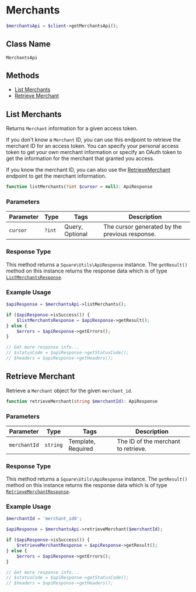 # Merchants

```php
$merchantsApi = $client->getMerchantsApi();
```

## Class Name

`MerchantsApi`

## Methods

* [List Merchants](/doc/merchants.md#list-merchants)
* [Retrieve Merchant](/doc/merchants.md#retrieve-merchant)

## List Merchants

Returns `Merchant` information for a given access token.

If you don't know a `Merchant` ID, you can use this endpoint to retrieve the merchant ID for an access token.
You can specify your personal access token to get your own merchant information or specify an OAuth token
to get the information for the  merchant that granted you access.

If you know the merchant ID, you can also use the [RetrieveMerchant](#endpoint-merchants-retrievemerchant)
endpoint to get the merchant information.

```php
function listMerchants(?int $cursor = null): ApiResponse
```

### Parameters

| Parameter | Type | Tags | Description |
|  --- | --- | --- | --- |
| `cursor` | `?int` | Query, Optional | The cursor generated by the previous response. |

### Response Type

This method returns a `Square\Utils\ApiResponse` instance. The `getResult()` method on this instance returns the response data which is of type [`ListMerchantsResponse`](/doc/models/list-merchants-response.md).

### Example Usage

```php
$apiResponse = $merchantsApi->listMerchants();

if ($apiResponse->isSuccess()) {
    $listMerchantsResponse = $apiResponse->getResult();
} else {
    $errors = $apiResponse->getErrors();
}

// Get more response info...
// $statusCode = $apiResponse->getStatusCode();
// $headers = $apiResponse->getHeaders();
```

## Retrieve Merchant

Retrieve a `Merchant` object for the given `merchant_id`.

```php
function retrieveMerchant(string $merchantId): ApiResponse
```

### Parameters

| Parameter | Type | Tags | Description |
|  --- | --- | --- | --- |
| `merchantId` | `string` | Template, Required | The ID of the merchant to retrieve. |

### Response Type

This method returns a `Square\Utils\ApiResponse` instance. The `getResult()` method on this instance returns the response data which is of type [`RetrieveMerchantResponse`](/doc/models/retrieve-merchant-response.md).

### Example Usage

```php
$merchantId = 'merchant_id0';

$apiResponse = $merchantsApi->retrieveMerchant($merchantId);

if ($apiResponse->isSuccess()) {
    $retrieveMerchantResponse = $apiResponse->getResult();
} else {
    $errors = $apiResponse->getErrors();
}

// Get more response info...
// $statusCode = $apiResponse->getStatusCode();
// $headers = $apiResponse->getHeaders();
```

